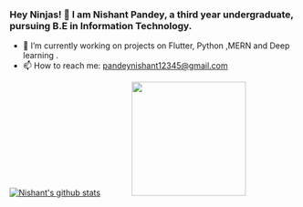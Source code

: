 ### Hey Ninjas! 👋 I am Nishant Pandey, a third year undergraduate, pursuing B.E in Information Technology.
- 🌱 I’m currently working on projects on  Flutter, Python ,MERN and Deep learning .
- 📫 How to reach me: pandeynishant12345@gmail.com

[![Nishant's github stats](https://github-readme-stats.vercel.app/api?username=mrpandey1&show_icons=true&theme=radical)](https://github.com/anuraghazra/github-readme-stats)  &nbsp;&nbsp;&nbsp;&nbsp;&nbsp;&nbsp;&nbsp;&nbsp;&nbsp;&nbsp;&nbsp;&nbsp;  <img src="https://i2.wp.com/allhtaccess.info/wp-content/uploads/2018/03/programming.gif?fit=1281%2C716&ssl=1" data-canonical-src="https://gyazo.com/eb5c5741b6a9a16c692170a41a49c858.png" width="200" height="200" />
